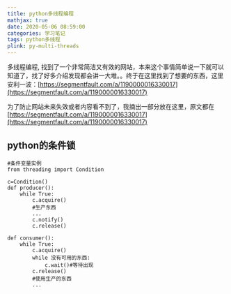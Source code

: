 ```yaml
---
title: python多线程编程
mathjax: true
date: 2020-05-06 08:59:00
categories: 学习笔记
tags: python多线程
plink: py-multi-threads
---
```


多线程编程, 找到了一个非常简洁又有效的网站，本来这个事情简单说一下就可以知道了，找了好多介绍发现都会讲一大堆。。终于在这里找到了想要的东西，这里安利一波：[https://segmentfault.com/a/1190000016330017](https://segmentfault.com/a/1190000016330017)

为了防止网站未来失效或者内容看不到了，我摘出一部分放在这里，原文都在[https://segmentfault.com/a/1190000016330017](https://segmentfault.com/a/1190000016330017)

## python的条件锁

```
#条件变量实例
from threading import Condition

c=Condition()
def producer():
    while True:
        c.acquire()
        #生产东西
        ...
        c.notify()
        c.release()

def consumer():
    while True:
        c.acquire()
        while 没有可用的东西:
            c.wait()#等待出现
        c.release()
        #使用生产的东西
        ...
```

